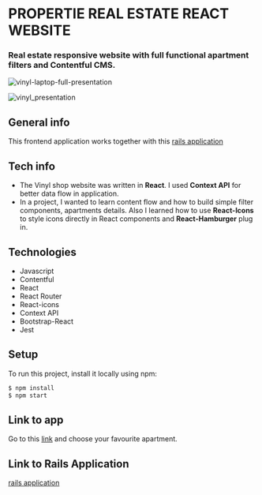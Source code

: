 # PROPERTIE REAL ESTATE REACT WEBSITE

### Real estate responsive website with full functional apartment filters and Contentful CMS.

![vinyl-laptop-full-presentation](https://user-images.githubusercontent.com/61030079/89400698-8cd04a80-d714-11ea-9300-64368cf08e6d.png)

![vinyl_presentation](https://user-images.githubusercontent.com/61030079/89345176-4c86b300-d6a7-11ea-979c-b1fcb8db82ca.png)

## General info

This frontend application works together with this
[rails application](https://github.com/Strevitz)

## Tech info

- The Vinyl shop website was written in **React**. I used **Context API** for better data flow in application.
- In a project, I wanted to learn content flow and how to build simple filter components, apartments details. Also I learned how to use **React-Icons** to style icons directly in React components and **React-Hamburger** plug in.

## Technologies

- Javascript
- Contentful
- React
- React Router
- React-icons
- Context API
- Bootstrap-React
- Jest

## Setup

To run this project, install it locally using npm:

```sh
$ npm install
$ npm start
```

## Link to app

Go to this [link](https://propertie.netlify.app/) and choose your favourite apartment.


## Link to Rails Application

[rails application](https://github.com/Strevitz/real-estate-website)
